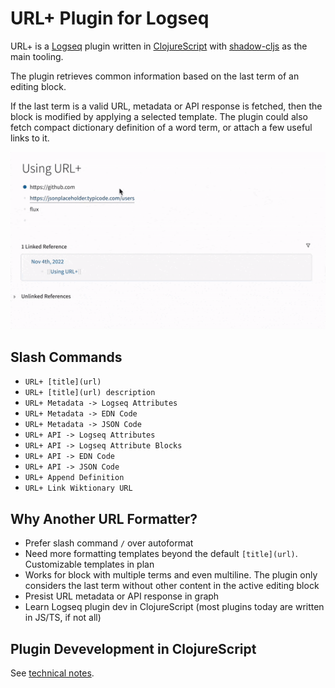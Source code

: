 # URL+ Plugin for Logseq

URL+ is a [Logseq](https://logseq.com) plugin written in [ClojureScript](https://clojurescript.org) with [shadow-cljs](https://github.com/thheller/shadow-cljs) as the main tooling.

The plugin retrieves common information based on the last term of an editing block. 

If the last term is a valid URL, metadata or API response is fetched, then the block is modified by applying a selected template. The plugin could also fetch compact dictionary definition of a word term, or attach a few useful links to it.

![demo](demo.gif)

## Slash Commands

- `URL+ [title](url)`
- `URL+ [title](url) description`
- `URL+ Metadata -> Logseq Attributes`
- `URL+ Metadata -> EDN Code`
- `URL+ Metadata -> JSON Code`
- `URL+ API -> Logseq Attributes`
- `URL+ API -> Logseq Attribute Blocks`
- `URL+ API -> EDN Code`
- `URL+ API -> JSON Code`
- `URL+ Append Definition`
- `URL+ Link Wiktionary URL`

## Why Another URL Formatter?

- Prefer slash command `/` over autoformat
- Need more formatting templates beyond the default `[title](url)`. Customizable templates in plan
- Works for block with multiple terms and even multiline. The plugin only considers the last term without other content in the active editing block
- Presist URL metadata or API response in graph
- Learn Logseq plugin dev in ClojureScript (most plugins today are written in JS/TS, if not all)

## Plugin Devevelopment in ClojureScript

See [technical notes](./docs/dev-notes.md).
